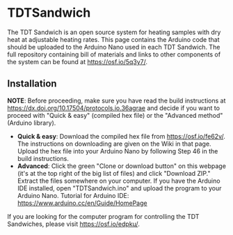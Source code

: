 # TDTSandwich
The TDT Sandwich is an open source system for heating samples with dry heat at adjustable heating rates. This page contains the Arduino code that should be uploaded to the Arduino Nano used in each TDT Sandwich. The full repository containing bill of materials and links to other components of the system can be found at https://osf.io/5q3y7/.

## Installation
**NOTE**: Before proceeding, make sure you have read the build instructions at https://dx.doi.org/10.17504/protocols.io.36agrae and decide if you want to proceed with "Quick & easy" (compiled hex file) or the "Advanced method" (Arduino library).
 - **Quick & easy**: Download the compiled hex file from https://osf.io/fe62v/. The instructions on downloading are given on the Wiki in that page. Upload the hex file into your Arduino Nano by following Step 46 in the build instructions.
 - **Advanced**: Click the green "Clone or download button" on this webpage (it's at the top right of the big list of files) and click "Download ZIP." Extract the files somewhere on your computer. If you have the Arduino IDE installed, open "TDTSandwich.ino" and upload the program to your Arduino Nano. Tutorial for Arduino IDE: https://www.arduino.cc/en/Guide/HomePage


If you are looking for the computer program for controlling the TDT Sandwiches, please visit https://osf.io/edpku/.
